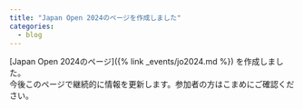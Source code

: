 ```yaml
---
title: "Japan Open 2024のページを作成しました"
categories:
  - blog
---
```


[Japan Open 2024のページ]({% link _events/jo2024.md %}) を作成しました。  
今後このページで継続的に情報を更新します。参加者の方はこまめにご確認ください。


